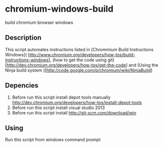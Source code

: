 chromium-windows-build
======================

build chromium browser windows

Description
----

This script automates instructions listed in [Chrommium Build Instructions Windows]( http://www.chromium.org/developers/how-tos/build-instructions-windows],
(how to get the code using git)[http://dev.chromium.org/developers/how-tos/get-the-code] and (Using the Ninja build system )[http://code.google.com/p/chromium/wiki/NinjaBuild]


Depencies
----

1. Before run this script install depot tools manually http://dev.chromium.org/developers/how-tos/install-depot-tools
1. Before run this script install visual studio 2013
1. Before run this script install http://git-scm.com/download/win

Using
----

Run this script from windows command prompt
